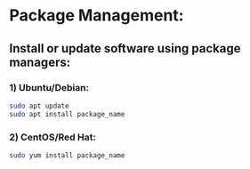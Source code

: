 # Package Management:

## Install or update software using package managers:

### 1) Ubuntu/Debian:
```bash
sudo apt update
sudo apt install package_name
```

### 2) CentOS/Red Hat:
```bash
sudo yum install package_name
```